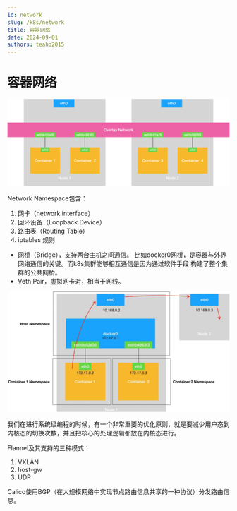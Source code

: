 ```yaml
---
id: network
slug: /k8s/network
title: 容器网络
date: 2024-09-01
authors: teaho2015
---
```


# 容器网络

![img.png](img.png)

Network Namespace包含：
1. 网卡（network interface）
2. 回环设备（Loopback Device）
3. 路由表（Routing Table）
4. iptables 规则


* 网桥（Bridge），支持两台主机之间通信。 比如docker0网桥，是容器与外界网络通信的关键。而k8s集群能够相互通信是因为通过软件手段
  构建了整个集群的公共网桥。
* Veth Pair，虚拟网卡对，相当于网线。

![connect_external.jpg](connect_external.jpg)

我们在进行系统级编程的时候，有一个非常重要的优化原则，就是要减少用户态到内核态的切换次数，并且把核心的处理逻辑都放在内核态进行。

Flannel及其支持的三种模式：
1. VXLAN
2. host-gw
3. UDP

Calico使用BGP（在大规模网络中实现节点路由信息共享的一种协议）分发路由信息。